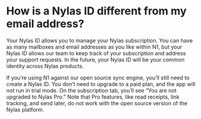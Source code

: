 <div id="container">

# How is a Nylas ID different from my email address?

Your Nylas ID allows you to manage your Nylas subscription. You can have as many mailboxes and email addresses as you like within N1, but your Nylas ID allows our team to keep track of your subscription and address your support requests. In the future, your Nylas ID will be your common identity across Nylas products.

If you’re using N1 against our open source sync engine, you’ll still need to create a Nylas ID. You don’t need to upgrade to a paid plan, and the app will not run in trial mode. On the subscription tab, you’ll see “You are not upgraded to Nylas Pro.” Note that Pro features, like read receipts, link tracking, and send later, do not work with the open source version of the Nylas platform.

</div>
